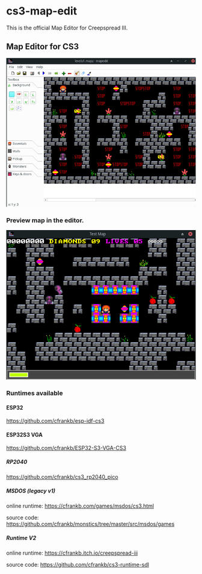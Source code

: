 # cs3-map-edit

This is the official Map Editor for Creepspread III.

## Map Editor for CS3

![alt text](images/Screenshot_2025-08-11_00-03-51.png)

### Preview map in the editor.

![alt text](images/Screenshot_2025-08-11_00-05-50.png)

### Runtimes available

#### ESP32

https://github.com/cfrankb/esp-idf-cs3

#### ESP32S3 VGA

https://github.com/cfrankb/ESP32-S3-VGA-CS3


##### RP2040

https://github.com/cfrankb/cs3_rp2040_pico

##### MSDOS (legacy v1)

online runtime: https://cfrankb.com/games/msdos/cs3.html

source code: https://github.com/cfrankb/monstics/tree/master/src/msdos/games

##### Runtime V2

online runtime: https://cfrankb.itch.io/creepspread-iii

source code: https://github.com/cfrankb/cs3-runtime-sdl
